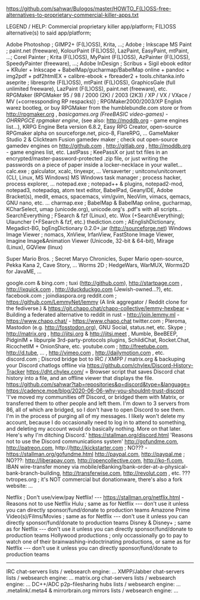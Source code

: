 https://github.com/sahwar/Bulogos/master/HOWTO_F(L)OSS-free-alternatives-to-proprietary-commercial-killer-apps.txt

LEGEND / HELP:
Commercial proprietary killer app/platform; F(L)OSS alternative(s) to said app/platform;


Adobe Photoshop ; GIMP2+ (F(L)OSS), Krita, ...;
Adobe ; Inkscape
MS Paint ; paint.net (freeware), KolourPaint (F(L)OSS), LazPaint, EasyPaint, mtPaint, ...;
Corel Painter ; Krita (F(L)OSS), MyPaint (F(L)OSS), AzPainter (F(L)OSS), SpeedyPainter (freeware), ...;
Adobe InDesign ; Scribus + Sigil ebook editor + KRuler + Inkscape + BabelMap/gucharmap/BabelMap online + pandoc + img2pdf + pdf2htmlEX + calibre-ebook + fbreader2 + tools.chitanka.info
aseprite ; libresprite (F(L)OSS), mtPaint (F(L)OSS), GraphicsGale (full unlimited freeware), LazPaint (F(L)OSS), paint.net (freeware), etc.
RPGMaker (RPGMaker 95 / 98 / 2000 (2K) / 2003 (2K3) / XP / VX / VXace / MV (+corressponding RP respacks)) ; RPGMaker2000/2003/XP English warez bootleg, or buy RPGMaker from the humblebundle.com store or from http://rpgmaker.org , _basicgames.org (FreeBASIC video-games) - OHRRPGCE rpgmaker engine_, (see also: http://moddb.org - game engines list...), KRPG Engine Beta version 6.8.2, Easy RPG Creator, open-source RPGmaker alpha on sourceforge.net, pico-8, FlareRPG, ...
GameMaker Studio 2 & Clickteam Fusion gamedev maker ; check out open-source gamedev engines on http://github.com , http://gitlab.org , http://moddb.org - game engines list, etc.
LastPass ; KeePassX or just txt files in an encrypted/master-password-protected .zip file, or just writing the passwords on a piece of paper inside a locker-necklace in your wallet...
calc.exe ; galculator, xcalc, tinyexpr, ...
Versaverter ; unitconv/unitconvert (CLI, Linux, MS Windows)
MS Windows task manager ; process hacker, process explorer, ...
notepad.exe ; notepad++ & plugins, notepad2-mod, notepad3, notepadqq, atom text editor, BabelPad, GeanyIDE, Adobe Bracket(s), medit, emacs, spacemacs, vim/gvim, NeoVim, vimacs, qemacs, GNU nano, etc. ...
charmap.exe ; BabelMap & BabelMap online, gucharmap, KCharSelect, umap (unicode.org), unicode.org's .pdf's with all scripts...
SearchEverything ; FSearch & fzf (Linux), etc.
Wox (+SearchEverything); Ulauncher (+FSearch & fzf, etc.)
thediction.com ; AEnglishDictionary, Megadict-BG, bgEngDictionary 0.2.0+.jar (http://sourceforge.net)
Windows Image Viewer ; nomacs, XnView, IrfanView, FastStone Image Viewer, Imagine Image&Animation Viewer (Unicode, 32-bit & 64-bit), Mirage (Linux), GQView (linux)

Super Mario Bros. ; Secret Maryo Chronicles, Super Mario open-source, Pekka Kana 2, Cave Story, ...
Worms 2D ; HedgeWars, WarMUX, Worms2D for JavaME, ...

google.com & bing.com ; tuxi (http://github.com), http://startpage.com , http://ixquick.com , http://duckduckgo.com (Jewish-owned...?), etc.
facebook.com ; joindiaspora.org
reddit.com ; https://github.com/LemmyNet/lemmy (A link aggregator / Reddit clone for the fediverse.) & https://git.chapo.chat/chapo-collective/lemmy-hexbear = Building a federated alternative to reddit in rust - http://join.lemmy.ml - https://www.chapo.chat/ - https://www.chapo.chat
twitter.com ; Pleroma, Mastodon (e.g. http://fosstodon.org), GNU Social, status.net, etc.
Skype ; http://matrix.org , http://jitsi.org & http://jitsi.meet , Mumble, BeeBEEP, PidginIM + libpurple 3rd-party-protocols plugins, SchildiChat, Rocket.Chat, RicochetIM + OnionShare, etc.
youtube.com ; http://freetube.com, http://d.tube, ... , http://vimeo.com , http://dailymotion.com , etc.
discord.com ; Discrod bridge bot to IRC / XMPP / matrix.org & backuping your Discord chatlogs offline via https://github.com/chylex/Discord-History-Tracker 
  https://dht.chylex.com/ = Browser script that saves Discord chat history into a file, and an offline viewer that displays the file.
  https://github.com/sahwar?tab=repositories&q=discord&type=&language=   
  https://cadence.moe/blog/2020-06-06-why-you-shouldnt-trust-discord
  'I've moved my communities off Discord, or bridged them with Matrix, or transferred them to other people and left them. 
  I'm down to 3 servers from 86, all of which are bridged, so I don't have to open Discord to see them. I'm in the process 
  of purging all of my messages. I likely won't delete my account, because I do occasionally need to log in to attend to 
  something, and deleting my account would do basically nothing. More on that later.
  Here's why I'm ditching Discord.'
  https://stallman.org/discord.html
  'Reasons not to use the Discord communications system'
http://gofundme.com, http://patreon.com, http://http://kickstarter.com ; NO??? - https://stallman.org/gofundme.html
http://paypal.com, http://paypal.me ; NO???: http://liberapay.com, http://opencollective.com, http://ko-fi.com, IBAN wire-transfer money via mobile/eBanking/bank-order-at-a-physical-bank-branch-building, http://transferwise.com, http://revolut.com , etc. ???
tvtropes.org ; it's NOT commercial but donationware, there's also a fork website: ...

Netflix ; Don't use/view/pay Netflix! --- https://stallman.org/netflix.html - Reasons not to use Netflix
Hulu ; same as for Netflix --- don't use it unless you can directly sponsor/fund/donate to production teams
Amazone Prime Video(s)/Films/Movies ; same as for Netflix --- don't use it unless you can directly sponsor/fund/donate to production teams
Disney & Disney+ ; same as for Netflix --- don't use it unless you can directly sponsor/fund/donate to production teams
Hollywood productions ; only occassionally go to pay to watch one of their brainwashing-indoctrinating productions, or same as for Netflix --- don't use it unless you can directly sponsor/fund/donate to production teams

------

IRC chat-servers lists / websearch engine: ...
XMPP/Jabber chat-servers lists / websearch engine: ...
matrix.org chat-servers lists / websearch engine: ...
DC++/ADC p2p-filesharing hubs lists / websearch engine: ...
.metalink/.meta4 & mirrorbrain.org mirrors lists / websearch engine: ...
